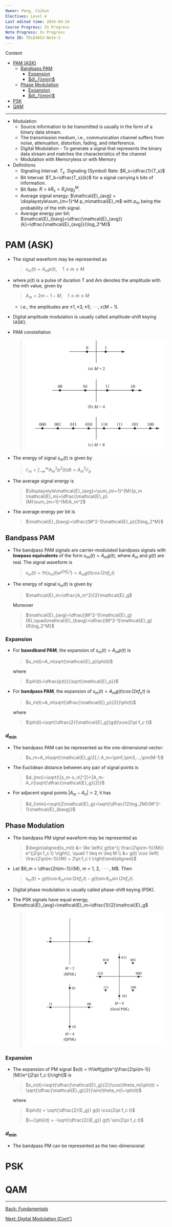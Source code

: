 ```yaml
---
Owner: Peng, Caikun
Electives: Level 4
Last edited time: 2024-04-24
Course Progress: In Progress
Note Progress: In Progress
Note ID: TELE4653-Note-2
---
```


Content
- [PAM (ASK)](#pam-ask)
  - [Bandpass PAM](#bandpass-pam)
    - [Expansion](#expansion)
    - [$d\_{\\min}$](#d_min)
  - [Phase Modulation](#phase-modulation)
    - [Expansion](#expansion-1)
    - [$d\_{\\min}$](#d_min-1)
- [PSK](#psk)
- [QAM](#qam)

---
- Modulation
  - Source information to be transmitted is usually in the form of a binary data stream.
  - The transmission medium, i.e., communication channel suffers from noise, attenuation, distortion, fading, and interference.
  - Digital Modulation - To generate a signal that represents the binary data stream and matches the characteristics of the channel
  - Modulation with Memoryless or with Memory
- Deﬁnitions
  - Signaling Interval: $T_s$. Signaling (Symbol) Rate: $R_s=\dfrac{1}{T_s}$
  - Bit Interval: $T_b=\dfrac{T_s}{k}$ for a signal carrying k bits of information.
  - Bit Rate: $R = kR_s = R_s \log_2^M$.
  - Average signal energy: $\mathcal{E}_{avg} = \displaystyle\sum_{m=1}^M p_m\mathcal{E}_m$ with $p_m$ being the probability of the mth signal.
  - Average energy per bit: $\mathcal{E}_{bavg}=\dfrac{\mathcal{E}_{avg}}{k}=\dfrac{\mathcal{E}_{avg}}{\log_2^M}$

# PAM (ASK)
- The signal waveform may be represented as
  
  > $s_m(t) = A_m p(t), \quad 1 \le m \le M$

- where $p(t)$ is a pulse of duration T and Am denotes the amplitude with the mth value, given by

  > $A_m=2m-1-M,\quad 1 \le m \le M$
  - i.e., the amplitudes are $±1, ±3, ±5, · · · , ±(M − 1)$.

- Digital amplitude modulation is usually called amplitude-shift keying (ASK).
- PAM constellation 
  >![PAM constellation](../../TELE4653/images/PAM_Constellation.png) 

- The energy of signal $s_m(t)$ is given by

  > $\mathcal{E}_m=\displaystyle\int_{-\infty}^{\infty}{A_m^2 p^2(t) dt} = A_m^2 \mathcal{E}_p$

- The average signal energy is

  > $\displaystyle\mathcal{E}_{avg}=\sum_{m=1}^{M}{p_m \mathcal{E}_m}=\dfrac{\mathcal{E}_p}{M}\sum_{m=1}^{M}A_m^2$

- The average energy per bit is

  > $\mathcal{E}_{bavg}=\dfrac{(M^2-1)\mathcal{E}_p}{3\log_2^M}$
  
## Bandpass PAM
- The bandpass PAM signals are carrier-modulated bandpass signals with **lowpass equivalents** of the form $s_{ml}(t) = A_m g(t)$, where $A_m$ and $g(t)$ are real. The signal waveform is

  > $s_m(t) = \Re \left\{ s_m(t)e^{j2\pi f_c t} \right\} = A_mg(t)\cos(2\pi f_c t)$

- The energy of signal $s_m(t)$ is given by

  > $\mathcal{E}_m=\dfrac{A_m^2}{2}\mathcal{E}_g$

  Moreover 

  > $\mathcal{E}_{avg}=\dfrac{(M^2-1)\mathcal{E}_g}{6},\quad\mathcal{E}_{bavg}=\dfrac{(M^2-1)\mathcal{E}_g}{6\log_2^M}$ 

### Expansion 
- For **basedband PAM**, the expansion of $s_m(t) = A_mp(t)$ is
  
  > $s_m(t)=A_m\sqrt{\mathcal{E}_p}\phi(t)$

  where

  > $\phi(t)=\dfrac{p(t)}{\sqrt{\mathcal{E}_p}}$

- For **bandpass PAM**, the expansion of $s_m(t) = A_mg(t) \cos(2πf_ct)$ is

  > $s_m(t)=A_m\sqrt{\dfrac{\mathcal{E}_p}{2}}\phi(t)$

  where 

  > $\phi(t)=\sqrt{\dfrac{2}{\mathcal{E}_g}}g(t)\cos(2\pi f_c t)$

### $d_{\min}$
- The bandpass PAM can be represented as the one-dimensional vector: 
  
  > $s_m=A_m\sqrt{\mathcal{E}_g/2},\ A_m=\pm1,\pm3,...,\pm(M-1)$

- The Euclidean distance between any pair of signal points is

  > $d_{mn}=\sqrt{\|s_m-s_n\|^2}=|A_m-A_n|\sqrt{\dfrac{\mathcal{E}_g}{2}}$

- For adjacent signal points $|A_m − A_n| = 2$, it has

  > $d_{\min}=\sqrt{2\mathcal{E}_g}=\sqrt{\dfrac{12\log_2M}{M^2-1}\mathcal{E}_{bavg}}$

## Phase Modulation
- The bandpass PM signal waveform may be represented as

  > $\begin{aligned}s_m(t) &= \Re \left\{ g(t)e^{j \frac{2\pi(m-1)}{M}} e^{j2\pi f_c t} \right\}, \quad 1 \leq m \leq M \\
  > &= g(t) \cos \left( \frac{2\pi(m-1)}{M} + 2\pi f_c t \right)\end{aligned}$

- Let $θ_m = \dfrac{2π(m−1)}{M}, m = 1, 2, · · · , M$. Then

  > $s_m(t) = g(t) \cos \theta_m \cos(2\pi f_c t) - g(t) \sin \theta_m \sin(2\pi f_c t).$

- Digital phase modulation is usually called phase-shift keying
(PSK).
- The PSK signals have equal energy, $\mathcal{E}_{avg}=\mathcal{E}_m=\dfrac{1}{2}\mathcal{E}_g$

  > ![Phase Modulation](../../TELE4653/images/PAM_Modulation.png)

### Expansion
- The expansion of PM signal $s(t) = ℜ\left[g(t)e^{j\frac{2\pi(m-1)}{M}}e^{j2\pi f_c t}\right]$ is 

  > $s_m(t)=\sqrt{\dfrac{\mathcal{E}_g}{2}}\cos(\theta_m)\phi(t) + \sqrt{\dfrac{\mathcal{E}_g}{2}}\sin(\theta_m)\~\phi(t)$

  where 

  > $\phi(t) = \sqrt{\dfrac{2}{E_g}} g(t) \cos(2\pi f_c t)$
  >
  > $\~{\phi}(t) = -\sqrt{\dfrac{2}{E_g}} g(t) \sin(2\pi f_c t)$

### $d_{\min}$
- The bandpass PM can be represented as the two-dimensional












# PSK
# QAM

---
[Back: Fundamentals](1.%20TELE4653%20Fundamentals)

[Next: Digital Modulation (Cont')](3.%20TELE4653%20Digital%20Modulation%20(Cont').md)